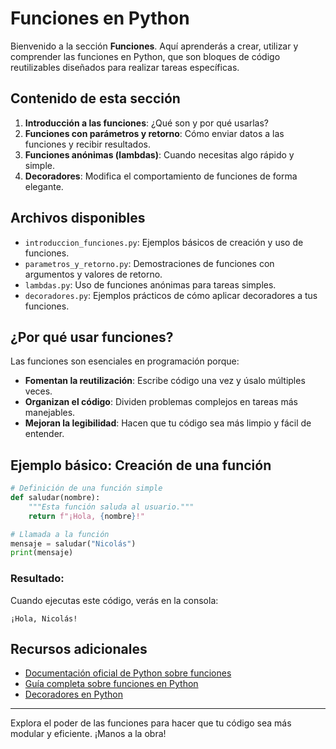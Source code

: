 # Funciones en Python

Bienvenido a la sección **Funciones**. Aquí aprenderás a crear, utilizar y comprender las funciones en Python, que son bloques de código reutilizables diseñados para realizar tareas específicas.

## Contenido de esta sección

1. **Introducción a las funciones**: ¿Qué son y por qué usarlas?
2. **Funciones con parámetros y retorno**: Cómo enviar datos a las funciones y recibir resultados.
3. **Funciones anónimas (lambdas)**: Cuando necesitas algo rápido y simple.
4. **Decoradores**: Modifica el comportamiento de funciones de forma elegante.

## Archivos disponibles

- `introduccion_funciones.py`: Ejemplos básicos de creación y uso de funciones.
- `parametros_y_retorno.py`: Demostraciones de funciones con argumentos y valores de retorno.
- `lambdas.py`: Uso de funciones anónimas para tareas simples.
- `decoradores.py`: Ejemplos prácticos de cómo aplicar decoradores a tus funciones.

## ¿Por qué usar funciones?

Las funciones son esenciales en programación porque:

- **Fomentan la reutilización**: Escribe código una vez y úsalo múltiples veces.
- **Organizan el código**: Dividen problemas complejos en tareas más manejables.
- **Mejoran la legibilidad**: Hacen que tu código sea más limpio y fácil de entender.

## Ejemplo básico: Creación de una función

```python
# Definición de una función simple
def saludar(nombre):
    """Esta función saluda al usuario."""
    return f"¡Hola, {nombre}!"

# Llamada a la función
mensaje = saludar("Nicolás")
print(mensaje)
```

### Resultado:

Cuando ejecutas este código, verás en la consola:

```
¡Hola, Nicolás!
```

## Recursos adicionales

- [Documentación oficial de Python sobre funciones](https://docs.python.org/3/tutorial/controlflow.html#defining-functions)
- [Guía completa sobre funciones en Python](https://realpython.com/defining-your-own-python-function/)
- [Decoradores en Python](https://realpython.com/primer-on-python-decorators/)

---

Explora el poder de las funciones para hacer que tu código sea más modular y eficiente. ¡Manos a la obra!
